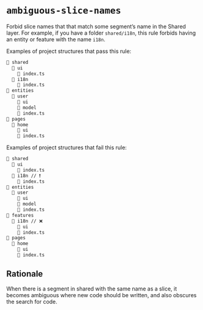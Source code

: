 # `ambiguous-slice-names`

Forbid slice names that that match some segment’s name in the Shared layer. For example, if you have a folder `shared/i18n`, this rule forbids having an entity or feature with the name `i18n`.

Examples of project structures that pass this rule:
```md
📂 shared
  📂 ui
    📄 index.ts
  📂 i18n
    📄 index.ts
📂 entities
  📂 user
    📂 ui
    📂 model
    📄 index.ts
📂 pages
  📂 home
    📂 ui
    📄 index.ts
```

Examples of project structures that fail this rule:
```md
📂 shared
  📂 ui
    📄 index.ts
  📂 i18n // ❗️
    📄 index.ts
📂 entities
  📂 user
    📂 ui
    📂 model
    📄 index.ts
📂 features
  📂 i18n // ❌
    📂 ui
    📄 index.ts
📂 pages
  📂 home
    📂 ui
    📄 index.ts
```

## Rationale

When there is a segment in shared with the same name as a slice, it becomes ambiguous where new code should be written, and also obscures the search for code.
